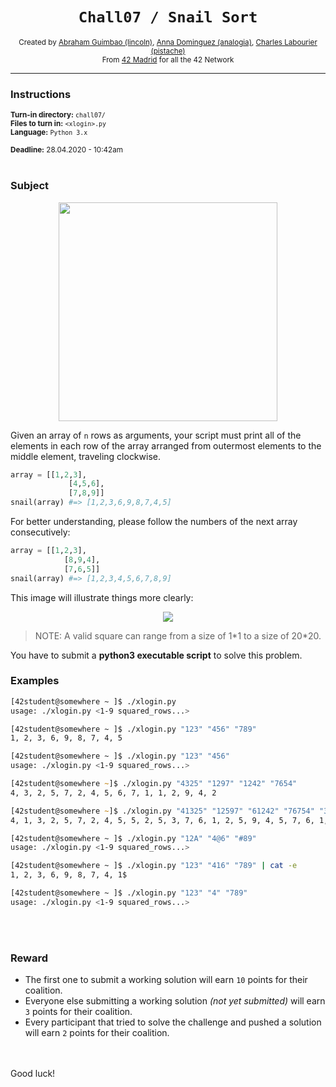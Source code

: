 <h1 align="center"><code>Chall07 / Snail Sort</code></h1>

<div align="center">
  <sub>Created by <a href="https://github.com/abguimba">Abraham Guimbao (lincoln)</a>, <a href="https://github.com/vesta-nna">Anna Dominguez (analogia)</a>, <a href="https://github.com/clafoutis42">Charles Labourier (pistache)</a></sub>
</div>
<div align="center">
  <sub>From <a href="https://42madrid.com">42 Madrid</a> for all the 42 Network</sub>
</div>

---

### Instructions
<sub>**Turn-in directory:** `chall07/`</sub><br />
<sub>**Files to turn in:** `<xlogin>.py`</sub><br />
<sub>**Language:** `Python 3.x`</sub>

<sub>**Deadline:** 28.04.2020 - 10:42am</sub>
<br /><br />

### Subject

<p align="center">
  <img width="350" height="350" src="https://i.imgur.com/4WqMJBl.jpg">
</p>

Given an array of `n` rows as arguments, your script must print all of the elements in each row of the array arranged from outermost elements to the middle element, traveling clockwise.

```python
array = [[1,2,3],
             [4,5,6],
             [7,8,9]]
snail(array) #=> [1,2,3,6,9,8,7,4,5]
```
For better understanding, please follow the numbers of the next array consecutively:

```python
array = [[1,2,3],
            [8,9,4],
            [7,6,5]]
snail(array) #=> [1,2,3,4,5,6,7,8,9]
```
This image will illustrate things more clearly:

<p align="center">
  <img  src="https://www.haan.lu/files/2513/8347/2456/snail.png">
</p>

> NOTE: A valid square can range from a size of 1\*1 to a size of 20\*20.

You have to submit a **python3 executable script** to solve this problem.

### Examples
```zsh
[42student@somewhere ~ ]$ ./xlogin.py
usage: ./xlogin.py <1-9 squared_rows...>
```
```zsh
[42student@somewhere ~ ]$ ./xlogin.py "123" "456" "789"
1, 2, 3, 6, 9, 8, 7, 4, 5
```
```zsh
[42student@somewhere ~ ]$ ./xlogin.py "123" "456"
usage: ./xlogin.py <1-9 squared_rows...>
```
```zsh
[42student@somewhere ~]$ ./xlogin.py "4325" "1297" "1242" "7654"
4, 3, 2, 5, 7, 2, 4, 5, 6, 7, 1, 1, 2, 9, 4, 2
```
```zsh
[42student@somewhere ~]$ ./xlogin.py "41325" "12597" "61242" "76754" "35255"
4, 1, 3, 2, 5, 7, 2, 4, 5, 5, 2, 5, 3, 7, 6, 1, 2, 5, 9, 4, 5, 7, 6, 1, 2
```
```zsh
[42student@somewhere ~ ]$ ./xlogin.py "12A" "4@6" "#89"
usage: ./xlogin.py <1-9 squared_rows...>
```
```zsh
[42student@somewhere ~ ]$ ./xlogin.py "123" "416" "789" | cat -e
1, 2, 3, 6, 9, 8, 7, 4, 1$
```
```zsh
[42student@somewhere ~ ]$ ./xlogin.py "123" "4" "789"
usage: ./xlogin.py <1-9 squared_rows...>
```
<br /><br />
### Reward

 - The first one to submit a working solution will earn `10` points for their coalition.
 - Everyone else submitting a working solution *(not yet submitted)* will earn `3` points for their coalition.
 - Every participant that tried to solve the challenge and pushed a solution will earn `2` points for their coalition.
 
<br /><br />
Good luck!
